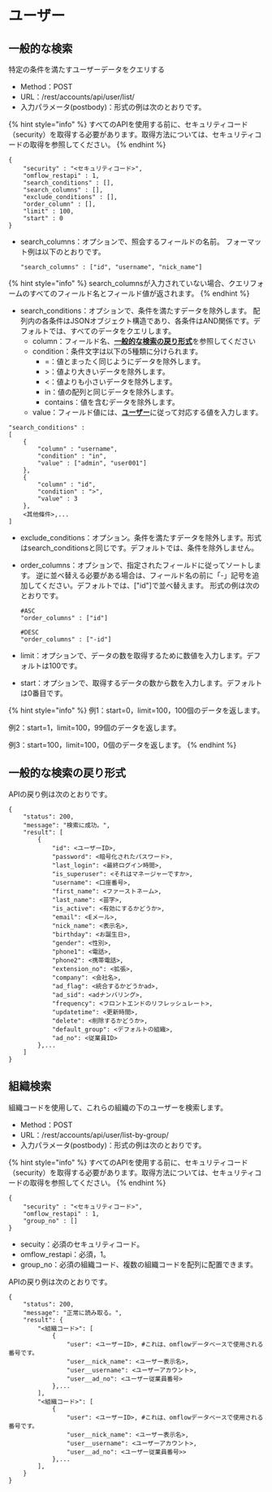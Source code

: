 # ユーザー

## 一般的な検索

特定の条件を満たすユーザーデータをクエリする

* Method：POST
* URL：/rest/accounts/api/user/list/
* 入力パラメータ\(postbody\)：形式の例は次のとおりです。

{% hint style="info" %}
すべてのAPIを使用する前に、セキュリティコード（security）を取得する必要があります。取得方法については、セキュリティコードの取得を参照してください。
{% endhint %}

```text
{
	"security" : "<セキュリティコード>",
	"omflow_restapi" : 1,
	"search_conditions" : [],
	"search_columns" : [],
	"exclude_conditions" : [],
	"order_column" : [],
	"limit" : 100,
	"start" : 0
}
```

* search\_columns：オプションで、照会するフィールドの名前。 フォーマット例は以下のとおりです。

  ```text
  "search_columns" : ["id", "username", "nick_name"]
  ```

{% hint style="info" %}
search\_columnsが入力されていない場合、クエリフォームのすべてのフィールド名とフィールド値が返されます。
{% endhint %}

* search\_conditions：オプションで、条件を満たすデータを除外します。 配列内の各条件はJSONオブジェクト構造であり、各条件はAND関係です。デフォルトでは、すべてのデータをクエリします。
  * column：フィールド名、[**一般的な検索の戻り形式**](yz.md#nanori)を参照してください
  * condition：条件文字は以下の5種類に分けられます。
    * =：値とまったく同じようにデータを除外します。
    * &gt;：値より大きいデータを除外します。
    * &lt;：値よりも小さいデータを除外します。
    * in：値の配列と同じデータを除外します。
    * contains：値を含むデータを除外します。
  * value：フィールド値には、[**ユーザー**](../5/8.md#yz)に従って対応する値を入力します。

```text
"search_conditions" :
[
    {
        "column" : "username",
        "condition" : "in",
        "value" : ["admin", "user001"]
    },
    {
        "column" : "id",
        "condition" : ">",
        "value" : 3
    },
    <其他條件>,...
]
```

* exclude\_conditions：オプション。条件を満たすデータを除外します。形式はsearch\_conditionsと同じです。デフォルトでは、条件を除外しません。
* order\_columns：オプションで、指定されたフィールドに従ってソートします。 逆に並べ替える必要がある場合は、フィールド名の前に「-」記号を追加してください。デフォルトでは、\["id"\]で並べ替えます。 形式の例は次のとおりです。

  ```text
  #ASC
  "order_columns" : ["id"]

  #DESC
  "order_columns" : ["-id"]
  ```

* limit：オプションで、データの数を取得するために数値を入力します。デフォルトは100です。
* start：オプションで、取得するデータの数から数を入力します。デフォルトは0番目です。

{% hint style="info" %}
例1：start=0，limit=100，100個のデータを返します。

例2：start=1，limit=100，99個のデータを返します。

例3：start=100，limit=100，0個のデータを返します。
{% endhint %}

## 一般的な検索の戻り形式

APIの戻り例は次のとおりです。

```text
{
    "status": 200,
    "message": "検索に成功。",
    "result": [
        {
            "id": <ユーザーID>,
            "password": <暗号化されたパスワード>,
            "last_login": <最終ログイン時間>,
            "is_superuser": <それはマネージャーですか>,
            "username": <口座番号>,
            "first_name": <ファーストネーム>,
            "last_name": <苗字>,
            "is_active": <有効にするかどうか>,
            "email": <Eメール>,
            "nick_name": <表示名>,
            "birthday": <お誕生日>,
            "gender": <性別>,
            "phone1": <電話>,
            "phone2": <携帯電話>,
            "extension_no": <拡張>,
            "company": <会社名>,
            "ad_flag": <統合するかどうかad>,
            "ad_sid": <adナンバリング>,
            "frequency": <フロントエンドのリフレッシュレート>,
            "updatetime": <更新時間>,
            "delete": <削除するかどうか>,
            "default_group": <デフォルトの組織>,
            "ad_no": <従業員ID>
        },...
    ]
}
```

## 組織検索

組織コードを使用して、これらの組織の下のユーザーを検索します。

* Method：POST
* URL：/rest/accounts/api/user/list-by-group/
* 入力パラメータ\(postbody\)：形式の例は次のとおりです。

{% hint style="info" %}
すべてのAPIを使用する前に、セキュリティコード（security）を取得する必要があります。取得方法については、セキュリティコードの取得を参照してください。
{% endhint %}

```text
{
	"security" : "<セキュリティコード>",
	"omflow_restapi" : 1,
	"group_no" : []
}
```

* secuity：必須のセキュリティコード。
* omflow\_restapi：必須，1。
* group\_no：必須の組織コード、複数の組織コードを配列に配置できます。

APIの戻り例は次のとおりです。

```text
{
    "status": 200,
    "message": "正常に読み取る。",
    "result": {
        "<組織コード>": [
            {
                "user": <ユーザーID>, #これは、omflowデータベースで使用される番号です。
                "user__nick_name": <ユーザー表示名>,
                "user__username": <ユーザーアカウント>,
                "user__ad_no": <ユーザー従業員番号>
            },...
        ],
        "<組織コード>": [
            {
                "user": <ユーザーID>, #これは、omflowデータベースで使用される番号です。
                "user__nick_name": <ユーザー表示名>,
                "user__username": <ユーザーアカウント>,
                "user__ad_no": <ユーザー従業員番号>>
            },...
        ],
    }
}
```


